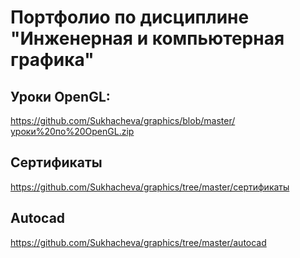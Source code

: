 # Портфолио по дисциплине "Инженерная и компьютерная графика"

## Уроки OpenGL:

https://github.com/Sukhacheva/graphics/blob/master/уроки%20по%20OpenGL.zip

## Сертификаты

https://github.com/Sukhacheva/graphics/tree/master/сертификаты

## Autocad

https://github.com/Sukhacheva/graphics/tree/master/autocad
